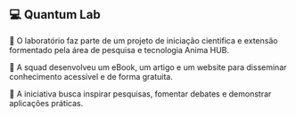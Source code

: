 ## 💻 Quantum Lab
📍 O laboratório faz parte de um projeto de iniciação cientifica e extensão formentado
pela área de pesquisa e tecnologia Anima HUB.

📍 A squad desenvolveu um eBook, um artigo e um website para disseminar conhecimento acessível e de forma gratuita.

📍 A iniciativa busca inspirar pesquisas, fomentar debates e demonstrar aplicações práticas.

